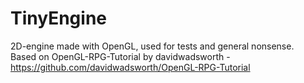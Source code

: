 # TinyEngine
2D-engine made with OpenGL, used for tests and general nonsense.    
Based on OpenGL-RPG-Tutorial by davidwadsworth - https://github.com/davidwadsworth/OpenGL-RPG-Tutorial
